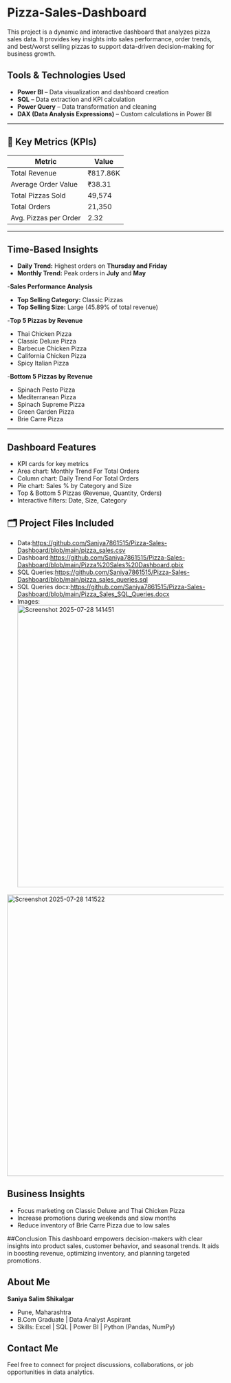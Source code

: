 # Pizza-Sales-Dashboard
This project is a dynamic and interactive dashboard that analyzes pizza sales data. It provides key insights into sales performance, order trends, and best/worst selling pizzas to support data-driven decision-making for business growth.
##  Tools & Technologies Used
- **Power BI** – Data visualization and dashboard creation
- **SQL** – Data extraction and KPI calculation
- **Power Query** – Data transformation and cleaning
- **DAX (Data Analysis Expressions)** – Custom calculations in Power BI

---

## 🎯 Key Metrics (KPIs)
| Metric                    | Value        |
|--------------------------|--------------|
| Total Revenue            | ₹817.86K     |
| Average Order Value      | ₹38.31       |
| Total Pizzas Sold        | 49,574       |
| Total Orders             | 21,350       |
| Avg. Pizzas per Order    | 2.32         |
---

##  Time-Based Insights
- **Daily Trend:** Highest orders on **Thursday and Friday**
- **Monthly Trend:** Peak orders in **July** and **May**

-**Sales Performance Analysis**
- **Top Selling Category:** Classic Pizzas
- **Top Selling Size:** Large (45.89% of total revenue)

-**Top 5 Pizzas by Revenue**
- Thai Chicken Pizza
- Classic Deluxe Pizza
- Barbecue Chicken Pizza
- California Chicken Pizza
- Spicy Italian Pizza

-**Bottom 5 Pizzas by Revenue**
- Spinach Pesto Pizza
- Mediterranean Pizza
- Spinach Supreme Pizza
- Green Garden Pizza
- Brie Carre Pizza
  

---
##  Dashboard Features
- KPI cards for key metrics
- Area chart: Monthly Trend For Total Orders
- Column chart: Daily  Trend For Total Orders
- Pie chart: Sales % by Category and Size
- Top & Bottom 5 Pizzas (Revenue, Quantity, Orders)
- Interactive filters: Date, Size, Category

## 🗂 Project Files Included
- Data:https://github.com/Saniya7861515/Pizza-Sales-Dashboard/blob/main/pizza_sales.csv
- Dashboard:https://github.com/Saniya7861515/Pizza-Sales-Dashboard/blob/main/Pizza%20Sales%20Dashboard.pbix
- SQL Queries:https://github.com/Saniya7861515/Pizza-Sales-Dashboard/blob/main/pizza_sales_queries.sql
- SQL Queries docx:https://github.com/Saniya7861515/Pizza-Sales-Dashboard/blob/main/Pizza_Sales_SQL_Queries.docx
- Images:<img width="1200" height="656" alt="Screenshot 2025-07-28 141451" src="https://github.com/user-attachments/assets/3086af09-c547-44ff-9aee-f0b872a0d765" />
<img width="1207" height="654" alt="Screenshot 2025-07-28 141522" src="https://github.com/user-attachments/assets/407e2b88-6bed-4c2c-9ddd-9bbf72e31a30" />

## Business Insights
- Focus marketing on Classic Deluxe and Thai Chicken Pizza
- Increase promotions during weekends and slow months
- Reduce inventory of Brie Carre Pizza due to low sales

##Conclusion
This dashboard empowers decision-makers with clear insights into product sales, customer behavior, and seasonal trends. It aids in boosting revenue, optimizing inventory, and planning targeted promotions.

## About Me

**Saniya Salim Shikalgar**  
- Pune, Maharashtra  
- B.Com Graduate | Data Analyst Aspirant  
- Skills: Excel | SQL | Power BI | Python (Pandas, NumPy)
  
##  Contact Me

Feel free to connect for project discussions, collaborations, or job opportunities in data analytics.









